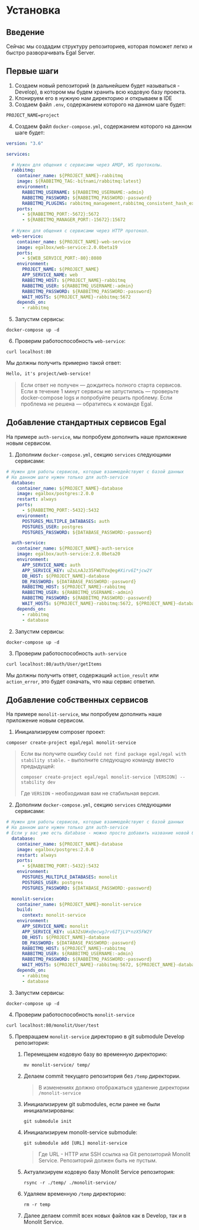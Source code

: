 # Установка

## Введение

Сейчас мы создадим структуру репозиториев, которая поможет легко и быстро разворачивать Egal Server.

## Первые шаги

1. Создаем новый репозиторий (в дальнейшем будет называться - Develop),
   в котором мы будем хранить всю кодовую базу проекта.
2. Клонируем его в нужную нам директорию и открываем в IDE
3. Создаем файл `.env`, содержанием которого на данном шаге будет:

```dotenv
PROJECT_NAME=project
```

4. Создаем файл `docker-compose.yml`, содержанием которого на данном шаге будет:

```yaml
version: "3.6"

services:

  # Нужен для общения с сервисами через AMQP, WS протоколы. 
  rabbitmq: 
    container_name: ${PROJECT_NAME}-rabbitmq
    image: ${RABBITMQ_TAG:-bitnami/rabbitmq:latest}
    environment:
      RABBITMQ_USERNAME: ${RABBITMQ_USERNAME:-admin}
      RABBITMQ_PASSWORD: ${RABBITMQ_PASSWORD:-password}
      RABBITMQ_PLUGINS: rabbitmq_management,rabbitmq_consistent_hash_exchange
    ports:
      - ${RABBITMQ_PORT:-5672}:5672
      - ${RABBITMQ_MANAGER_PORT:-15672}:15672
      
  # Нужен для общения с сервисами через HTTP протокол.
  web-service: 
    container_name: ${PROJECT_NAME}-web-service
    image: egalbox/web-service:2.0.0beta19
    ports:
      - ${WEB_SERVICE_PORT:-80}:8080
    environment:
      PROJECT_NAME: ${PROJECT_NAME}
      APP_SERVICE_NAME: web
      RABBITMQ_HOST: ${PROJECT_NAME}-rabbitmq
      RABBITMQ_USER: ${RABBITMQ_USERNAME:-admin}
      RABBITMQ_PASSWORD: ${RABBITMQ_PASSWORD:-password}
      WAIT_HOSTS: ${PROJECT_NAME}-rabbitmq:5672
    depends_on:
      - rabbitmq
```

5. Запустим сервисы:

```shell
docker-compose up -d
```

6. Проверим работоспособность `web-service`:

```shell
curl localhost:80
```

Мы должны получить примерно такой ответ:

```html
Hello, it's project/web-service!
```

> Если ответ не получен — дождитесь полного старта сервисов.
> Если в течение 1 минут сервисы не запустились — проверьте docker-compose logs и попробуйте решить проблему.
> Если проблема не решена — обратитесь к команде Egal.

## Добавление стандартных сервисов Egal

На примере `auth-service`, мы попробуем дополнить наше приложение новым сервисом.

1. Дополним `docker-compose.yml`, секцию `services` следующими сервисами:

```yaml
# Нужен для работы сервисов, которые взаимодействуют с базой данных
# На данном шаге нужен только для auth-service
  database:
    container_name: ${PROJECT_NAME}-database
    image: egalbox/postgres:2.0.0
    restart: always
    ports:
      - ${RABBITMQ_PORT:-5432}:5432
    environment:
      POSTGRES_MULTIPLE_DATABASES: auth
      POSTGRES_USER: postgres
      POSTGRES_PASSWORD: ${DATABASE_PASSWORD:-password}

  auth-service:
    container_name: ${PROJECT_NAME}-auth-service
    image: egalbox/auth-service:2.0.0beta20
    environment:
      APP_SERVICE_NAME: auth
      APP_SERVICE_KEY: uZsLnAJz35FWUTVx@eg#Xirv6I*jcw2Y
      DB_HOST: ${PROJECT_NAME}-database
      DB_PASSWORD: ${DATABASE_PASSWORD:-password}
      RABBITMQ_HOST: ${PROJECT_NAME}-rabbitmq
      RABBITMQ_USER: ${RABBITMQ_USERNAME:-admin}
      RABBITMQ_PASSWORD: ${RABBITMQ_PASSWORD:-password}
      WAIT_HOSTS: ${PROJECT_NAME}-rabbitmq:5672, ${PROJECT_NAME}-database:5432
    depends_on:
      - rabbitmq
      - database
```

2. Запустим сервисы:

```shell
docker-compose up -d
```

3. Проверим работоспособность `auth-service`

```shell
curl localhost:80/auth/User/getItems
```

Мы должны получить ответ, содержащий `action_result` или `action_error`, это будет означать, что наш сервис ответил.

## Добавление собственных сервисов

На примере `monolit-service`, мы попробуем дополнить наше приложение новым сервисом.

1. Инициализируем composer проект:

```shell
composer create-project egal/egal monolit-service
```

> Если вы получите ошибку `Could not find package egal/egal with stability stable.` - выполните следующую команду вместо предыдущей:
> ```shell
> composer create-project egal/egal monolit-service [VERSION] --stability dev
> ```
> Где `VERSION` - необходимая вам не стабильная версия.

2. Дополним `docker-compose.yml`, секцию `services` следующими сервисами:

```yaml
# Нужен для работы сервисов, которые взаимодействуют с базой данных
# На данном шаге нужен только для auth-service
# Если у вас уже есть database - можно просто добавить название новой базы данных в POSTGRES_MULTIPLE_DATABASES переменной через запятую
  database:
    container_name: ${PROJECT_NAME}-database
    image: egalbox/postgres:2.0.0
    restart: always
    ports:
      - ${RABBITMQ_PORT:-5432}:5432
    environment:
      POSTGRES_MULTIPLE_DATABASES: monolit
      POSTGRES_USER: postgres
      POSTGRES_PASSWORD: ${DATABASE_PASSWORD:-password}

  monolit-service:
    container_name: ${PROJECT_NAME}-monolit-service
    build:
      context: monolit-service
    environment:
      APP_SERVICE_NAME: monolit
      APP_SERVICE_KEY: uiA3ZsU#x@ecwgJrv6ITjLV*nzX5FW2Y
      DB_HOST: ${PROJECT_NAME}-database
      DB_PASSWORD: ${DATABASE_PASSWORD:-password}
      RABBITMQ_HOST: ${PROJECT_NAME}-rabbitmq
      RABBITMQ_USER: ${RABBITMQ_USERNAME:-admin}
      RABBITMQ_PASSWORD: ${RABBITMQ_PASSWORD:-password}
      WAIT_HOSTS: ${PROJECT_NAME}-rabbitmq:5672, ${PROJECT_NAME}-database:5432
    depends_on:
      - rabbitmq
      - database
```

3. Запустим сервисы:

```shell
docker-compose up -d
```

4. Проверим работоспособность `monolit-service`

```shell
curl localhost:80/monolit/User/test
```

5. Превращаем `monolit-service` директорию в git submodule Develop репозитория:

    1. Перемещаем кодовую базу во временную директорию:
        ```shell
        mv monolit-service/ temp/
        ```
    2. Делаем commit текущего репозитория без `/temp` директории.
       > В изменениях должно отображаться удаление директории `/monolit-service`
    3. Инициализируем git submodules, если ранее не были инициализированы:
        ```shell
        git submodule init
        ```
    4. Инициализируем monolit-service submodule:
        ```shell
        git submodule add [URL] monolit-service
        ```
        > Где URL - HTTP или SSH ссылка на Git репозиторий Monolit Service. Репозиторий должен быть не пустым.
    5. Актуализируем кодовую базу Monolit Service репозитория:
        ```shell
        rsync -r ./temp/ ./monolit-service/
        ```
    6. Удаляем временную `/temp` директорию:
        ```shell
        rm -r temp
        ```
    7. Далее делаем commit всех новых файлов как в Develop, так и в Monolit Service.
    
